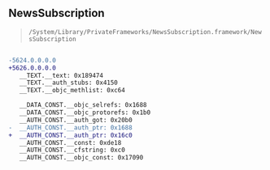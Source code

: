 ## NewsSubscription

> `/System/Library/PrivateFrameworks/NewsSubscription.framework/NewsSubscription`

```diff

-5624.0.0.0.0
+5626.0.0.0.0
   __TEXT.__text: 0x189474
   __TEXT.__auth_stubs: 0x4150
   __TEXT.__objc_methlist: 0xc64

   __DATA_CONST.__objc_selrefs: 0x1688
   __DATA_CONST.__objc_protorefs: 0x1b0
   __AUTH_CONST.__auth_got: 0x20b0
-  __AUTH_CONST.__auth_ptr: 0x1688
+  __AUTH_CONST.__auth_ptr: 0x16c0
   __AUTH_CONST.__const: 0xde18
   __AUTH_CONST.__cfstring: 0xc0
   __AUTH_CONST.__objc_const: 0x17090

```
